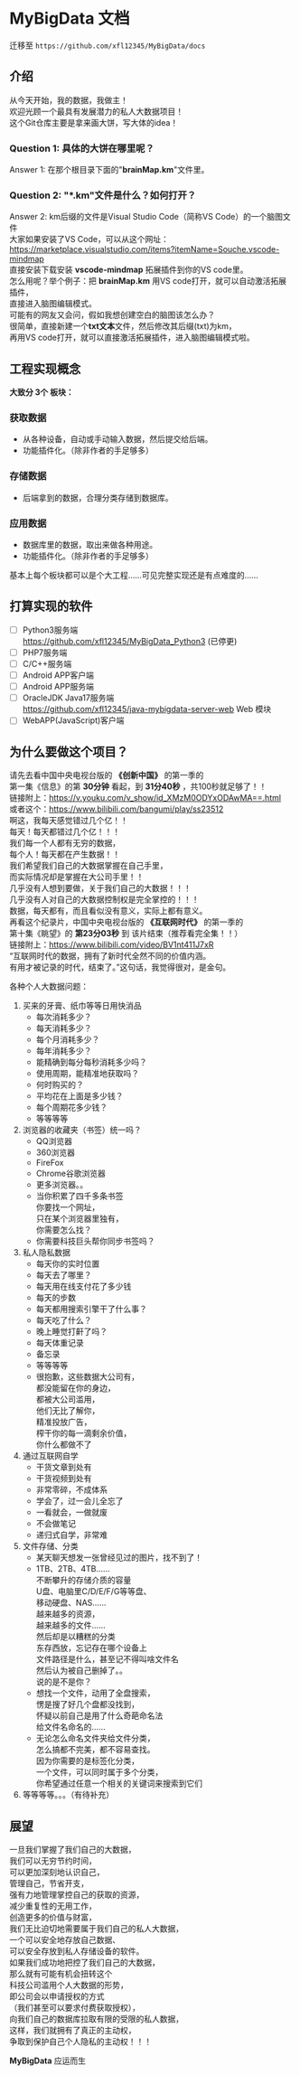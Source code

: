 # MyBigData 文档

迁移至 `https://github.com/xfl12345/MyBigData/docs`

## 介绍

从今天开始，我的数据，我做主！  
欢迎光顾一个最具有发展潜力的私人大数据项目！  
这个Git仓库主要是拿来画大饼，写大体的idea！

### Question 1: 具体的大饼在哪里呢？

Answer 1: 在那个根目录下面的"**brainMap.km**"文件里。

### Question 2: "*.km"文件是什么？如何打开？

Answer 2: km后缀的文件是Visual Studio Code（简称VS Code）的一个脑图文件  
大家如果安装了VS Code，可以从这个网址：  
<https://marketplace.visualstudio.com/items?itemName=Souche.vscode-mindmap>  
直接安装下载安装 **vscode-mindmap**  拓展插件到你的VS code里。  
怎么用呢？举个例子：把 **brainMap.km** 用VS code打开，就可以自动激活拓展插件，  
直接进入脑图编辑模式。  
可能有的网友又会问，假如我想创建空白的脑图该怎么办？  
很简单，直接新建一个**txt文本**文件，然后修改其后缀(txt)为km，  
再用VS code打开，就可以直接激活拓展插件，进入脑图编辑模式啦。

## 工程实现概念

**大致分 3个 板块：**

### 获取数据

- 从各种设备，自动或手动输入数据，然后提交给后端。
- 功能插件化。（除非作者的手足够多）

### 存储数据

- 后端拿到的数据，合理分类存储到数据库。

### 应用数据

- 数据库里的数据，取出来做各种用途。
- 功能插件化。（除非作者的手足够多）

基本上每个板块都可以是个大工程……可见完整实现还是有点难度的……

## 打算实现的软件

+ [ ] Python3服务端  
  <https://github.com/xfl12345/MyBigData_Python3>  (已停更)
+ [ ] PHP7服务端
+ [ ] C/C++服务端
+ [ ] Android APP客户端
+ [ ] Android APP服务端
+ [ ] OracleJDK Java17服务端  
  <https://github.com/xfl12345/java-mybigdata-server-web>  Web 模块
+ [ ] WebAPP(JavaScript)客户端

## 为什么要做这个项目？

请先去看中国中央电视台版的 **《创新中国》** 的第一季的  
第一集《信息》的第 **30分钟** 看起，到 **31分40秒** ，共100秒就足够了！！  
链接附上：<https://v.youku.com/v_show/id_XMzM0ODYxODAwMA==.html>  
或者这个：<https://www.bilibili.com/bangumi/play/ss23512>  
啊这，我每天感觉错过几个亿！！  
每天！每天都错过几个亿！！！  
我们每一个人都有无穷的数据，  
每个人！每天都在产生数据！！  
我们希望我们自己的大数据掌握在自己手里，  
而实际情况却是掌握在大公司手里！！  
几乎没有人想到要做，关于我们自己的大数据！！！  
几乎没有人对自己的大数据控制权是完全掌控的！！！  
数据，每天都有，而且看似没有意义，实际上都有意义。  
再看这个纪录片，中国中央电视台版的 **《互联网时代》** 的第一季的  
第十集《眺望》的 **第23分03秒** 到 该片结束（推荐看完全集！！）  
链接附上：<https://www.bilibili.com/video/BV1nt411J7xR>  
“互联网时代的数据，拥有了新时代全然不同的价值内涵。  
有用才被记录的时代，结束了。”这句话，我觉得很对，是金句。

各种个人大数据问题：

1. 买来的牙膏、纸巾等等日用快消品
    + 每次消耗多少？
    + 每天消耗多少？
    + 每个月消耗多少？
    + 每年消耗多少？
    + 能精确到每分每秒消耗多少吗？
    + 使用周期，能精准地获取吗？
    + 何时购买的？
    + 平均花在上面是多少钱？
    + 每个周期花多少钱？
    + 等等等等
2. 浏览器的收藏夹（书签）统一吗？
    + QQ浏览器
    + 360浏览器
    + FireFox
    + Chrome谷歌浏览器
    + 更多浏览器。。
    + 当你积累了四千多条书签  
      你要找一个网址，  
      只在某个浏览器里独有，  
      你需要怎么找？
    + 你需要科技巨头帮你同步书签吗？
3. 私人隐私数据
    + 每天你的实时位置
    + 每天去了哪里？
    + 每天用在线支付花了多少钱
    + 每天的步数
    + 每天都用搜索引擎干了什么事？
    + 每天吃了什么？
    + 晚上睡觉打鼾了吗？
    + 每天体重记录
    + 备忘录
    + 等等等等
    + 很抱歉，这些数据大公司有，  
      都没能留在你的身边，  
      都被大公司滥用，  
      他们无比了解你，  
      精准投放广告，  
      榨干你的每一滴剩余价值，  
      你什么都做不了
4. 通过互联网自学
    + 干货文章到处有
    + 干货视频到处有
    + 非常零碎，不成体系
    + 学会了，过一会儿全忘了
    + 一看就会，一做就废
    + 不会做笔记
    + 递归式自学，非常难
5. 文件存储、分类
    + 某天聊天想发一张曾经见过的图片，找不到了！
    + 1TB、2TB、4TB……  
      不断攀升的存储介质的容量  
      U盘、电脑里C/D/E/F/G等等盘、  
      移动硬盘、NAS……  
      越来越多的资源，  
      越来越多的文件……  
      然后却是以糟糕的分类  
      东存西放，忘记存在哪个设备上  
      文件路径是什么，甚至记不得叫啥文件名  
      然后认为被自己删掉了。。  
      说的是不是你？
    + 想找一个文件，动用了全盘搜索，  
      愣是搜了好几个盘都没找到，  
      怀疑以前自己是用了什么奇葩命名法  
      给文件名命名的……
    + 无论怎么命名文件夹给文件分类，  
      怎么搞都不完美，都不容易查找。  
      因为你需要的是标签化分类，  
      一个文件，可以同时属于多个分类，  
      你希望通过任意一个相关的关键词来搜索到它们
6. 等等等等。。。（有待补充）

## 展望

一旦我们掌握了我们自己的大数据，  
我们可以无穷节约时间，  
可以更加深刻地认识自己，  
管理自己，节省开支，  
强有力地管理掌控自己的获取的资源，  
减少重复性的无用工作，  
创造更多的价值与财富，  
我们无比迫切地需要属于我们自己的私人大数据，  
一个可以安全地存放自己数据、  
可以安全存放到私人存储设备的软件。  
如果我们成功地把控了我们自己的大数据，  
那么就有可能有机会扭转这个  
科技公司滥用个人大数据的形势，  
即公司会以申请授权的方式  
（我们甚至可以要求付费获取授权），  
向我们自己的数据库拉取有限的受限的私人数据，  
这样，我们就拥有了真正的主动权，  
争取到保护自己个人隐私的主动权！！！

**MyBigData** 应运而生
